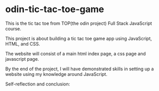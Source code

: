 # odin-tic-tac-toe-game
This is the tic tac toe from TOP(the odin project) Full Stack JavaScript course.

This project is about building a tic tac toe game app using JavaScript, HTML, and CSS.

The website will consist of a main html index page, a css page and javascript page.

By the end of the project, I will have demonstrated skills in setting up a website using my knowledge around JavaScript.

Self-reflection and conclusion: